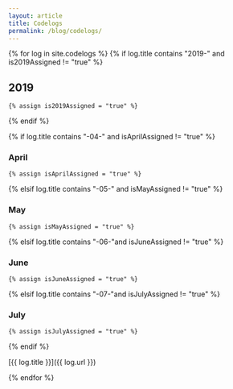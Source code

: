 ```yaml
---
layout: article
title: Codelogs
permalink: /blog/codelogs/
---
```


{% for log in site.codelogs %}
  {% if log.title contains "2019-" and is2019Assigned != "true" %}

## 2019

    {% assign is2019Assigned = "true" %}
  {% endif %}

  {% if log.title contains "-04-" and isAprilAssigned != "true" %}

### April

    {% assign isAprilAssigned = "true" %}
  {% elsif log.title contains "-05-" and isMayAssigned != "true" %}

### May

    {% assign isMayAssigned = "true" %}
  {% elsif log.title contains "-06-"and isJuneAssigned != "true"  %}

### June

    {% assign isJuneAssigned = "true" %}
  {% elsif log.title contains "-07-"and isJulyAssigned != "true" %}

### July

    {% assign isJulyAssigned = "true" %}
  {% endif %}

  [{{ log.title }}]({{ log.url }})

{% endfor %}
